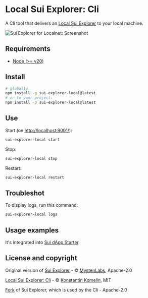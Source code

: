 # Local Sui Explorer: Cli

A Cli tool that delivers an [Local Sui Explorer](https://github.com/kkomelin/sui-explorer) to your local machine.

![Sui Explorer for Localnet: Screenshot](https://repository-images.githubusercontent.com/797627100/052271ab-2ee5-4560-8c24-bda45edb608c)

## Requirements

- [Node (>= v20)](https://nodejs.org/en/download/)

## Install

```bash
# globally
npm install -g sui-explorer-local@latest
# or to your project:
npm install -D sui-explorer-local@latest
```

## Use

Start (on [http://localhost:9001/](http://localhost:9001/)):

```bash
sui-explorer-local start
```

Stop:

```bash
sui-explorer-local stop
```

Restart:

```bash
sui-explorer-local restart
```

## Troubleshot

To display logs, run this command:

```bash
sui-explorer-local logs
```

## Usage examples

It's integrated into [Sui dApp Starter](https://github.com/kkomelin/sui-dapp-starter).

## License and copyright

Original version of [Sui Explorer](https://github.com/MystenLabs/sui-explorer) - &copy; [MystenLabs](https://github.com/MystenLabs), Apache-2.0

[Local Sui Explorer: Cli](https://github.com/kkomelin/sui-explorer-local) - &copy; [Konstantin Komelin](https://github.com/kkomelin), MIT

[Fork](https://github.com/kkomelin/sui-explorer) of Sui Explorer, which is used by the Cli - Apache-2.0
